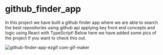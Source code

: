 # github_finder_app

In this project we have built a github finder app where we are able to search the best repositories using github api applying key front end concepts and logic using React with TypeScript!
Below here we have added some pics of the project if you want to check this out.


![github-finder-app-ezgif com-gif-maker](https://user-images.githubusercontent.com/85713266/228019765-974ce390-5950-45ad-b51d-ead3f90ae048.gif)
